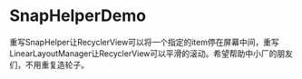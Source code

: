 # SnapHelperDemo
重写SnapHelper让RecyclerView可以将一个指定的item停在屏幕中间，重写LinearLayoutManager让RecyclerView可以平滑的滚动。希望帮助中小厂的朋友们，不用重复造轮子。
